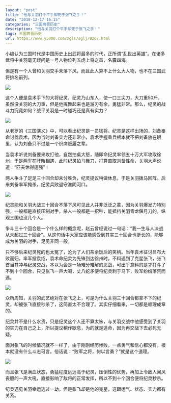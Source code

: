 ```yaml
---
layout: "post"
title: "他与关羽打个平手却死于张飞之手！"
date: "2018-12-17 16:15"
categories: "三国两晋历史"
description: "他与关羽打个平手却死于张飞之手！"
tags: 三国两晋历史
url: https://www.y5000.com/zgls/sglj/8267.html
---
```






小编认为三国时代是中国历史上出武将最多的时代，正所谓“乱世出英雄”。在诸多武将中关羽毫无疑问是一号人物位列五虎上将之首，名震四海。

但是有一个人曾和关羽交手未落下风，而且此人算不上什么大人物，也不在三国武将排名前列。

![](https://img.y5000.com/uploads/allimg/161226/8-16122614020S20.jpg)

这个人便是袁术手下的大将纪灵，纪灵乃山东人，使一口三尖刀，大刀重50斤，虽然没关羽的大刀重，但是他挥舞起来也是游刃有余，勇猛非常。那么，纪灵的战斗力究竟如何？战平关羽是一时碰巧还是真有实力？

![](https://img.y5000.com/uploads/allimg/161226/8-16122614021W17.jpg)

从老罗的《三国演义》中，可以看出纪灵是一员猛将。纪灵是这样出场的，刘备奉命讨伐袁术，因为当时刘备实力还非常小，袁术手握重兵根本就不把刘备放在眼里，认为刘备只不过是一个织席贩履之辈。

当袁术听说刘备要来攻打他，自然拍桌大怒，随即命纪灵率领五十万大军攻取徐州，于是两军在盱眙相遇，此时纪灵拍马舞刀，打算直取刘备性命，关羽大声说道：“匹夫休得逞强”！

两人争斗了足足三十回合却未分胜负，纪灵提议稍做休息，于是关羽拨马回阵。后来刘备率军掩杀，纪灵兵败退守淮阴河口。

![](https://img.y5000.com/uploads/allimg/161226/8-16122614022NL.jpg)

纪灵能和关羽大战三十回合不落下风可见此人并非泛泛之辈，因为关羽爆发力特别强，一般都是直接压制对手，杀人一般都是一招秒，能抵挡关羽青龙偃月刀的，纵观三国也没几个人。

争斗三十个回合是一个什么样的概念呢，赵云曾经说过一句话：“我一生与人决战从未超过三十回合”。从这句话中大家应该能感受到其实三十回合也挺长的，能够成为关羽的对手，足见非同一般。

只不够后来纪灵死的也太冤了，沦为了人们茶余饭后的笑柄。当年袁术征讨吕布大败而归，率军投袁绍，袁术命纪灵为先锋到达徐州时，不料遇到了克星张飞，张飞首当其冲与纪灵交战，本以为会是一场难分难解的恶战，可出乎意料的是才打斗了不到十个回合，只见张飞一声大喝，丈八蛇矛便将纪灵刺于马下，败军纷纷落荒而逃。

![](https://img.y5000.com/uploads/allimg/161226/8-16122614023BV.jpg)

众所周知，关羽的武艺绝对在张飞之上，可是为什么关羽三十回合都拿不下的纪灵，却被张飞直接秒杀了，这简直太不合理了。其实仔细看来，一切都是顺理成章的。

纪灵并不是什么水货，只是纪灵这个人还不算太笨，与关羽交战中他感受到了关羽的实力在自己之上，所以提议稍作歇息，为的就是逃命，因为再交战下去必死无疑。

面对张飞的时候情况就不一样了，由于刚刚经历惨败，一点勇气和信心都没有，根本就没有什么斗志可言。俗话说：“败军之将，何以言勇？”就是这个道理。

![](https://img.y5000.com/uploads/allimg/161226/8-1612261402461C.jpg)

而且张飞是满血状态，勇猛程度远远高于纪灵，压倒性的优势，再加上令敌人闻风丧胆的一声大吼，直接影响了敌将的正常发挥，所以不到十个回合便将纪灵秒杀。

纪灵遇见关羽幸运逃过一劫，但是张飞却是他的克星，这跟运气、状态、实力都有关系。
